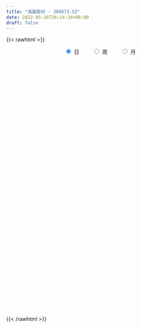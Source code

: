 ```yaml
---
title: "海晨股份 - 300873.SZ"
date: 2022-05-26T16:14:34+08:00
draft: false
---
```

{{< rawhtml >}}
    <div style="text-align: center">
        <label style="padding: 1rem;"><input style="margin-right: .5rem" type="radio" name="period" value="D" checked onclick="period_change(this)">日</label>
        <label style="padding: 1rem;"><input style="margin-right: .5rem" type="radio" name="period" value="W" onclick="period_change(this)">周</label>
        <label style="padding: 1rem;"><input style="margin-right: .5rem" type="radio" name="period" value="M" onclick="period_change(this)">月</label>
    </div>
    <div id="chart" style="height: 700px;"></div> 
    <script type="text/javascript">
        const D_v = [8466.25,6149.52,9596.28,8374.95,6054.84,4566.47,6626.49,8626.47,9920.13,8893.01,11914.96,9493.52,7951.15,12183.54,11917.19,7136.89,7230.56,9278.85,7789.65,17307.65,11085.19,8014.96,9149.53,14599.26,27819.28,12395.03,11965.89,10847.19,10637.11,6565.45,23099.93,8920.35,13213.57,8300.68,8671.76,8630.59,15042.04,9313.0,26521.48,9808.02,8967.95,15339.87,13540.23,9011.79,7834.21,5190.34,7003.36,6671.29,8427.69,11136.95,20196.56,22518.17,17957.81,21488.66,10512.14,13136.87,11729.29,15211.71,11560.47,47726.78,27705.24,20302.74,14418.12,16687.77,12970.0,24686.36,22061.57,14994.28,25083.38,22090.47,29364.46,34303.73,25004.16,25411.56,29608.14,18881.97,15905.92,19636.87,19390.05,16061.28,11315.1,15629.27,15433.0,10195.62,8820.6,9058.0,6726.0,12693.3,11055.16,5443.45,11354.55,15549.8,19613.72,17551.43,24742.52,17056.17,24279.43,20509.18,18897.2,14962.61,22618.7,24061.15,19560.22,14155.95,15550.42,20509.84,28737.49,31378.2,24932.64,17102.29,18875.65,12362.76,14262.0,25758.51,12562.52,28346.0,16633.37,15900.48,18751.92,21212.04,16001.43,12601.97,17200.81,20492.37,24155.36,19564.93,23778.87,30995.98,18655.66,17640.57,27190.16,13796.53,24806.37,19088.01,14599.59,12553.4,12488.94,13405.67,9848.61,12863.35,13358.01,8085.0,13806.3,16196.53,14820.69,11074.0,10917.0,9983.27,10343.42,17574.49,13864.65,12177.01,8614.29,7895.87,13333.9,9898.78,7056.55,15038.39,23185.56,27731.39,37463.45,19359.84,21226.92,17963.2,12848.89,13505.22,9869.8,8185.16,7721.0,11572.63,8067.16,7132.73,9486.21,12266.89,10400.87,14147.73,10091.71,6853.51,9506.28,7494.83,14372.84,7938.97,6911.3,4510.56,7415.68,13988.31,12168.59,14029.0,30002.92,44631.84,24366.43,15005.97,23379.04,29246.48,50328.83,24970.0,17164.36,19646.0,25825.78,23541.9,17753.67,12100.58,16970.98,15117.62,17498.59,9501.29,10256.8,23978.44,22726.24,11273.75,9440.66,8051.0,8648.97,21848.8,33645.53,44574.54,47281.94,26830.65,42876.31,142676.93,90159.92,179621.15,112802.9,95931.38,65313.55,51371.42,65252.17,66043.43,54849.0,57406.15,56132.71,61672.87,101155.05,69832.88,61979.06,53237.95,36323.65,40660.24,39946.74,29842.71,24352.6,28282.62,29175.8,18938.2,13159.58,31335.5,30513.27,34311.71,24555.94,19504.05]
const D_histogram = [0.0,-0.0103065527,-0.0031583925,-0.0170655105,-0.0552526791,-0.0634470417,-0.0755872983,-0.0502654641,0.0091877394,0.0149545955,-0.0191931643,-0.0397658308,-0.0637051347,-0.0373641335,-0.0286290469,-0.0159096969,-0.037291231,-0.0800213159,-0.0930069863,-0.0461367221,0.0189035769,0.0207359648,0.057506116,0.1346716297,0.2758937729,0.3262951072,0.3136289811,0.3135534881,0.2759928829,0.2435465686,0.1399616757,0.0431482513,-0.0155985878,-0.0228585053,0.0089095888,0.0199750672,0.0731709153,0.0679972504,-0.046767341,-0.1229157543,-0.1761213112,-0.1354621738,-0.1630991208,-0.2107708811,-0.226124356,-0.2119941095,-0.1776696252,-0.1609277692,-0.1691635944,-0.2206939491,-0.1787635709,-0.1326110472,-0.0594513598,-0.0916433566,-0.0697810033,-0.0221474975,0.0150820057,0.0742455,0.0873628217,0.3110507219,0.4151475944,0.4074493484,0.3754036443,0.310344371,0.256939314,0.2300475025,0.1159151365,0.0267408942,0.0080162262,0.02413665,0.1050718746,0.2174014883,0.2588362288,0.2186884612,0.0784178914,0.0181410185,-0.0173415665,0.0077056949,-0.0203663255,-0.0094598382,-0.0438509001,-0.045042146,-0.1248595111,-0.1637249078,-0.212062167,-0.2427569032,-0.2697273553,-0.2326462385,-0.2212563763,-0.1972101164,-0.1194041857,-0.0642759138,0.0074886418,0.0293781083,0.102202081,0.1428096111,0.2200632847,0.1477474806,0.0519429236,0.0455244745,0.1111782295,0.0981544722,0.1141337374,0.1317881578,0.1330506188,0.1082639036,0.1361812503,0.1787596493,0.1251222686,0.0583648834,-0.0085013252,-0.049779163,-0.0648407697,-0.1451387951,-0.1831239356,-0.0917879924,-0.0370151048,-0.0640801696,0.0073544573,0.0754939602,0.0979061432,0.1025122878,0.0516082008,0.0368428535,0.0173579929,0.0243531955,0.0720293655,0.0263281789,-0.0198260538,-0.0641952477,-0.1626837069,-0.1982554247,-0.3090724785,-0.3277272591,-0.2928203023,-0.2816320051,-0.2295227511,-0.2124752111,-0.2103017213,-0.1550293194,-0.0745526672,-0.0499165653,0.0140383626,0.0751362544,0.1227730118,0.1414095861,0.1291021121,0.1104054792,0.1247960221,0.094455841,0.0252015156,-0.0960964376,-0.1884960393,-0.1970357355,-0.1900565194,-0.2025370517,-0.1719430346,-0.1167496291,-0.0013357491,0.1268094059,0.2211342822,0.2975173167,0.3231855168,0.2936374579,0.2355043203,0.1927955957,0.1267670275,0.046920415,-0.0066716346,-0.1081832429,-0.1602419246,-0.2015356002,-0.2725845651,-0.2745408662,-0.3514382083,-0.3111797878,-0.2593651944,-0.210345867,-0.1430240822,-0.1121061746,-0.1575417074,-0.1686466126,-0.161619593,-0.1380841347,-0.1308135442,-0.0571371388,0.0441481074,0.128475912,0.2863979915,0.4285475805,0.5282725016,0.5688923986,0.5291097162,0.4512798149,0.2712291106,0.0991656798,-0.0907129225,-0.2594652603,-0.3608724317,-0.4115565075,-0.4466176967,-0.4785205523,-0.5799836859,-0.5796718697,-0.5063640163,-0.4204207358,-0.3202259049,-0.1859713108,-0.0278950629,0.0574361048,0.0807170163,0.0945255665,0.1046230704,0.2246733871,0.2487328044,0.1429734256,0.1758107952,0.1070482458,0.1068771782,0.1207453469,0.0466843456,0.1082727962,0.0574026532,-0.1099199173,-0.1861338349,-0.2786806677,-0.2840805918,-0.3832613051,-0.5051549514,-0.7001137778,-0.7497250434,-0.5813958797,-0.3809677002,-0.1847370161,-0.0692878248,0.0215438074,0.1163856958,0.2174385729,0.2917025432,0.328025264,0.3289809388,0.2973966725,0.2553293468,0.2223546201,0.190557167,0.2124224707,0.2631012983,0.1792502222,0.1739714561,0.1725099559]
const D_fast = [0.0,-0.0128831909,-0.0065246289,-0.0246981244,-0.0766984628,-0.1007545858,-0.1317916671,-0.1190361989,-0.0572860605,-0.0477805555,-0.0867266064,-0.1172407306,-0.1571063182,-0.1401063503,-0.1385285254,-0.1297865996,-0.1604909415,-0.2232263554,-0.2594637724,-0.2241276886,-0.1543614955,-0.1473451163,-0.0961984362,0.0146349849,0.2248305714,0.3568056825,0.4225468016,0.5008596807,0.5322972962,0.560737624,0.4921431501,0.4061167885,0.3434703024,0.3304957586,0.3644912499,0.3805504952,0.452039072,0.4638647197,0.337408293,0.2305309411,0.1332950564,0.1400886504,0.0716769232,-0.0286875574,-0.1005721213,-0.1394404022,-0.1495333242,-0.1730234104,-0.2235501343,-0.3302539762,-0.3330144908,-0.3200147289,-0.2617178814,-0.3168207174,-0.3124036149,-0.2703069834,-0.2293069789,-0.1515821095,-0.1166240824,0.1848264982,0.3927102694,0.4868743605,0.5486795674,0.5612063869,0.5720361584,0.6026562226,0.5175026407,0.435013622,0.4182930104,0.4404475967,0.54765079,0.7143307758,0.8204745734,0.8349989212,0.7143328242,0.658591206,0.6187732293,0.6457469145,0.6125833127,0.6211248404,0.5757710535,0.563319271,0.4522870282,0.3724904045,0.2711376036,0.1797536416,0.0853513506,0.0642709079,0.020346676,-0.0049095932,0.043045291,0.0821045845,0.1557413006,0.1849752941,0.2833497871,0.3596597199,0.4919292147,0.4565502807,0.3737314547,0.3786941242,0.4721424365,0.4836572974,0.5281699969,0.5787714567,0.6132965724,0.6155758331,0.6775384923,0.7648068038,0.7424499902,0.6902838258,0.6212922859,0.5675696573,0.5362978582,0.4197151341,0.3359490096,0.4043379547,0.4498570661,0.4067719589,0.4800452001,0.5670581931,0.6139469119,0.6441811285,0.6061790916,0.6006244577,0.5854790954,0.5985625968,0.6642461081,0.6251269663,0.5740162202,0.5135982143,0.3744388283,0.2893032544,0.101218081,0.0006314856,-0.0376666332,-0.0968863373,-0.1021577711,-0.1382290338,-0.1886309743,-0.1721159023,-0.1102774168,-0.0981204562,-0.0306559377,0.0492260176,0.127556028,0.1815449989,0.2015130529,0.2104177898,0.2560073382,0.2492811173,0.1863271708,0.0410051082,-0.0985185033,-0.1563171334,-0.1968520471,-0.2599668423,-0.2723585839,-0.2463525856,-0.131272643,0.0285748636,0.1781833104,0.3289456741,0.4354102533,0.479271559,0.4800145014,0.4855046757,0.4511678644,0.3830513557,0.3277913975,0.1992339784,0.1071148156,0.0154372399,-0.1237578662,-0.1943493839,-0.3591062781,-0.3966428045,-0.4096695098,-0.4132366491,-0.3816708848,-0.3787795209,-0.4636004806,-0.5168670389,-0.5502449176,-0.5612304929,-0.5866632885,-0.5272711678,-0.4149488947,-0.2985021121,-0.0689805347,0.1803059494,0.4120989959,0.5949419925,0.6874367392,0.7224267916,0.6101833649,0.4629113541,0.2503545211,0.0167358682,-0.174889411,-0.3284626137,-0.4751782271,-0.6267112207,-0.8731702759,-1.0177764271,-1.0710595777,-1.0902214812,-1.0700831265,-0.9823213601,-0.831218878,-0.731528684,-0.6880685185,-0.6506285767,-0.6143753051,-0.4381566416,-0.3519140233,-0.4219300457,-0.3451399773,-0.3871404652,-0.3605922382,-0.3165377329,-0.3789276477,-0.2902709981,-0.3267904778,-0.5215930276,-0.644340404,-0.8065574036,-0.8829774757,-1.0779735153,-1.3261558995,-1.6961431702,-1.9331856967,-1.9102055029,-1.8050192485,-1.6549728184,-1.5568455833,-1.4606279992,-1.3366896869,-1.1812771666,-1.0340875605,-0.9157585237,-0.8325576142,-0.7897927123,-0.7680277013,-0.745413773,-0.7295719343,-0.654601013,-0.5381468609,-0.5771853814,-0.5389712835,-0.4973052947]
const D_slow = [0.0,-0.0025766382,-0.0033662363,-0.0076326139,-0.0214457837,-0.0373075441,-0.0562043687,-0.0687707347,-0.0664737999,-0.062735151,-0.0675334421,-0.0774748998,-0.0934011835,-0.1027422168,-0.1098994786,-0.1138769028,-0.1231997105,-0.1432050395,-0.1664567861,-0.1779909666,-0.1732650724,-0.1680810812,-0.1537045522,-0.1200366448,-0.0510632015,0.0305105753,0.1089178205,0.1873061926,0.2563044133,0.3171910554,0.3521814744,0.3629685372,0.3590688902,0.3533542639,0.3555816611,0.3605754279,0.3788681567,0.3958674693,0.3841756341,0.3534466955,0.3094163677,0.2755508242,0.234776044,0.1820833237,0.1255522347,0.0725537073,0.028136301,-0.0120956413,-0.0543865399,-0.1095600271,-0.1542509199,-0.1874036817,-0.2022665216,-0.2251773608,-0.2426226116,-0.248159486,-0.2443889845,-0.2258276095,-0.2039869041,-0.1262242236,-0.022437325,0.0794250121,0.1732759232,0.2508620159,0.3150968444,0.37260872,0.4015875042,0.4082727277,0.4102767843,0.4163109468,0.4425789154,0.4969292875,0.5616383447,0.61631046,0.6359149328,0.6404501875,0.6361147958,0.6380412196,0.6329496382,0.6305846786,0.6196219536,0.6083614171,0.5771465393,0.5362153123,0.4831997706,0.4225105448,0.355078706,0.2969171463,0.2416030523,0.1923005232,0.1624494768,0.1463804983,0.1482526587,0.1555971858,0.1811477061,0.2168501088,0.27186593,0.3088028002,0.3217885311,0.3331696497,0.3609642071,0.3855028251,0.4140362595,0.4469832989,0.4802459536,0.5073119295,0.5413572421,0.5860471544,0.6173277216,0.6319189424,0.6297936111,0.6173488203,0.6011386279,0.5648539291,0.5190729452,0.4961259471,0.4868721709,0.4708521285,0.4726907428,0.4915642329,0.5160407687,0.5416688407,0.5545708908,0.5637816042,0.5681211024,0.5742094013,0.5922167427,0.5987987874,0.5938422739,0.577793462,0.5371225353,0.4875586791,0.4102905595,0.3283587447,0.2551536691,0.1847456679,0.1273649801,0.0742461773,0.021670747,-0.0170865829,-0.0357247497,-0.048203891,-0.0446943003,-0.0259102367,0.0047830162,0.0401354127,0.0724109408,0.1000123106,0.1312113161,0.1548252764,0.1611256553,0.1371015459,0.089977536,0.0407186021,-0.0067955277,-0.0574297906,-0.1004155493,-0.1296029566,-0.1299368938,-0.0982345424,-0.0429509718,0.0314283574,0.1122247366,0.1856341011,0.2445101811,0.2927090801,0.3244008369,0.3361309407,0.334463032,0.3074172213,0.2673567402,0.2169728401,0.1488266989,0.0801914823,-0.0076680698,-0.0854630167,-0.1503043153,-0.2028907821,-0.2386468026,-0.2666733463,-0.3060587731,-0.3482204263,-0.3886253245,-0.4231463582,-0.4558497443,-0.470134029,-0.4590970021,-0.4269780241,-0.3553785262,-0.2482416311,-0.1161735057,0.0260495939,0.158327023,0.2711469767,0.3389542544,0.3637456743,0.3410674437,0.2762011286,0.1859830207,0.0830938938,-0.0285605304,-0.1481906684,-0.2931865899,-0.4381045574,-0.5646955614,-0.6698007454,-0.7498572216,-0.7963500493,-0.803323815,-0.7889647888,-0.7687855348,-0.7451541431,-0.7189983755,-0.6628300288,-0.6006468277,-0.5649034713,-0.5209507725,-0.494188711,-0.4674694165,-0.4372830798,-0.4256119933,-0.3985437943,-0.384193131,-0.4116731103,-0.458206569,-0.527876736,-0.5988968839,-0.6947122102,-0.821000948,-0.9960293925,-1.1834606533,-1.3288096232,-1.4240515483,-1.4702358023,-1.4875577585,-1.4821718067,-1.4530753827,-1.3987157395,-1.3257901037,-1.2437837877,-1.161538553,-1.0871893849,-1.0233570481,-0.9677683931,-0.9201291014,-0.8670234837,-0.8012481591,-0.7564356036,-0.7129427396,-0.6698152506]
const D_data = [['2021-05-17', 26.897, 26.1875, 25.9346, 26.897],['2021-05-18', 26.2613, 26.026, 25.8587, 26.3233],['2021-05-19', 26.0136, 26.2304, 25.419, 26.2551],['2021-05-20', 26.0631, 25.9392, 25.8278, 26.4843],['2021-05-21', 25.9516, 25.4623, 25.4314, 26.0198],['2021-05-24', 25.6419, 25.6605, 25.4004, 25.6977],['2021-05-25', 25.7906, 25.4933, 25.1836, 25.7906],['2021-05-26', 25.4499, 25.9392, 25.4066, 26.2118],['2021-05-27', 25.741, 26.571, 25.741, 26.5958],['2021-05-28', 26.6825, 26.0755, 25.7968, 26.6825],['2021-05-31', 26.1313, 25.4871, 25.2084, 26.1313],['2021-06-01', 25.5119, 25.4747, 25.3013, 25.6605],['2021-06-02', 25.5119, 25.2579, 25.1217, 25.5181],['2021-06-03', 25.3013, 25.8401, 25.196, 25.9392],['2021-06-04', 26.0136, 25.6729, 25.5738, 26.4781],['2021-06-07', 25.7968, 25.7472, 25.3942, 25.9145],['2021-06-08', 25.803, 25.2579, 25.2084, 25.8959],['2021-06-09', 25.2394, 24.7501, 24.6633, 25.3508],['2021-06-10', 25.0845, 24.8801, 24.7067, 25.165],['2021-06-11', 24.9544, 25.6419, 24.7005, 25.9207],['2021-06-15', 25.3508, 26.1374, 25.3323, 26.2551],['2021-06-16', 26.1994, 25.5181, 25.4438, 26.3542],['2021-06-17', 25.5429, 26.0693, 25.3942, 26.156],['2021-06-18', 26.1374, 26.9426, 25.9269, 27.0913],['2021-06-21', 27.0665, 28.4911, 26.9426, 28.6335],['2021-06-22', 28.3981, 28.1132, 27.7726, 28.776],['2021-06-23', 28.3548, 27.6921, 27.5248, 28.3981],['2021-06-24', 27.8717, 28.0885, 27.4381, 28.2929],['2021-06-25', 28.0575, 27.785, 27.1408, 28.0575],['2021-06-28', 28.0265, 27.9088, 27.6611, 28.1504],['2021-06-29', 28.2433, 26.8497, 25.9331, 28.2433],['2021-06-30', 26.6949, 26.5153, 26.4224, 27.2895],['2021-07-01', 26.7568, 26.6329, 26.4224, 27.8655],['2021-07-02', 26.7073, 27.1346, 26.6701, 28.0451],['2021-07-05', 27.0479, 27.7354, 26.9488, 27.8159],['2021-07-06', 27.8717, 27.6549, 27.3948, 28.1752],['2021-07-07', 27.4133, 28.4477, 27.3824, 28.7574],['2021-07-08', 28.3114, 27.9584, 27.7664, 28.6954],['2021-07-09', 27.8097, 26.3233, 25.8897, 27.8097],['2021-07-12', 26.4533, 26.2737, 26.0445, 26.571],['2021-07-13', 26.3295, 26.1374, 25.8463, 26.4533],['2021-07-14', 26.3047, 27.1966, 26.156, 27.4381],['2021-07-15', 27.3638, 26.2923, 26.0136, 27.3638],['2021-07-16', 26.2304, 25.7163, 25.7039, 26.2799],['2021-07-19', 25.6977, 25.7968, 25.3323, 26.1374],['2021-07-20', 25.7039, 26.0012, 25.549, 26.0074],['2021-07-21', 26.0012, 26.2365, 26.0012, 26.3728],['2021-07-22', 26.2675, 26.0198, 25.9578, 26.4471],['2021-07-23', 26.0507, 25.5924, 25.1836, 26.4286],['2021-07-26', 25.5181, 24.7191, 24.5581, 25.6729],['2021-07-27', 25.4128, 25.6853, 25.1898, 26.6082],['2021-07-28', 26.6329, 25.8278, 25.549, 27.2523],['2021-07-29', 25.7349, 26.3852, 25.6296, 26.5462],['2021-07-30', 26.0507, 25.0845, 24.8739, 26.1808],['2021-08-02', 25.0474, 25.6358, 24.8492, 25.7596],['2021-08-03', 25.611, 26.0755, 25.5429, 26.4471],['2021-08-04', 25.995, 26.1374, 25.8959, 26.5896],['2021-08-05', 26.1251, 26.6763, 26.0136, 27.0108],['2021-08-06', 26.6825, 26.3295, 26.0136, 26.7011],['2021-08-09', 26.6329, 29.7484, 26.6329, 30.5969],['2021-08-10', 29.6741, 29.4201, 28.9308, 29.9156],['2021-08-11', 29.321, 28.6149, 28.2805, 29.4139],['2021-08-12', 28.5592, 28.5344, 28.2805, 28.9308],['2021-08-13', 28.7636, 28.1628, 27.7292, 29.16],['2021-08-16', 28.1194, 28.2557, 27.9027, 28.7512],['2021-08-17', 28.2619, 28.6149, 28.0018, 29.5316],['2021-08-18', 28.6211, 27.3328, 27.2709, 28.7016],['2021-08-19', 27.3328, 27.209, 26.8064, 27.6797],['2021-08-20', 27.1346, 27.8717, 27.0108, 28.9184],['2021-08-23', 27.8717, 28.3734, 27.6735, 29.1848],['2021-08-24', 28.4911, 29.5626, 28.4911, 30.2253],['2021-08-25', 29.2343, 30.6774, 29.2219, 32.2073],['2021-08-26', 30.2315, 30.473, 30.0457, 30.9747],['2021-08-27', 30.3801, 29.7298, 29.2343, 30.7208],['2021-08-30', 28.8007, 28.1938, 27.3762, 29.0361],['2021-08-31', 28.3548, 28.7822, 28.3548, 29.2343],['2021-09-01', 28.6273, 28.9246, 28.1504, 29.3272],['2021-09-02', 28.9122, 29.7422, 28.7264, 29.8537],['2021-09-03', 29.4077, 29.1538, 28.6087, 30.151],['2021-09-06', 28.9122, 29.6741, 28.3052, 29.9466],['2021-09-07', 29.6431, 29.1104, 29.0795, 29.9714],['2021-09-08', 28.968, 29.482, 28.4911, 29.6183],['2021-09-09', 29.1104, 28.2929, 28.2929, 29.4201],['2021-09-10', 28.4229, 28.4477, 28.0947, 28.8007],['2021-09-13', 28.299, 28.0141, 27.6673, 28.299],['2021-09-14', 27.7788, 27.9027, 27.6363, 28.3734],['2021-09-15', 27.6425, 27.6425, 27.4381, 27.9894],['2021-09-16', 27.6611, 28.3176, 27.6611, 28.553],['2021-09-17', 28.3858, 27.9832, 27.2647, 28.584],['2021-09-22', 27.5434, 28.1009, 27.3824, 28.169],['2021-09-23', 28.1256, 28.9494, 28.0885, 28.9556],['2021-09-24', 28.8007, 28.9742, 28.8007, 30.0271],['2021-09-27', 29.0051, 29.5254, 29.0051, 30.0395],['2021-09-28', 29.2033, 29.1909, 29.0113, 30.5288],['2021-09-29', 28.9742, 30.1634, 28.9742, 30.6465],['2021-09-30', 30.1634, 30.1943, 29.7484, 30.6465],['2021-10-08', 30.5845, 31.1543, 29.9528, 31.5384],['2021-10-11', 31.0305, 29.482, 29.4697, 31.0305],['2021-10-12', 29.5254, 28.8565, 28.0699, 29.9652],['2021-10-13', 29.1104, 29.7855, 28.7698, 29.8537],['2021-10-14', 29.6988, 30.9623, 29.2591, 31.1296],['2021-10-15', 31.4578, 30.2563, 30.0705, 32.678],['2021-10-18', 29.767, 30.7703, 29.2962, 30.7827],['2021-10-19', 30.535, 31.0429, 30.4111, 31.2782],['2021-10-20', 30.8013, 31.0614, 30.2625, 31.272],['2021-10-21', 31.0491, 30.8385, 30.6774, 31.9471],['2021-10-22', 31.5941, 31.6808, 30.1695, 31.9905],['2021-10-25', 31.9595, 32.263, 31.6994, 33.0496],['2021-10-26', 32.2692, 31.2349, 31.1543, 32.5789],['2021-10-27', 31.2844, 30.9066, 30.696, 31.5136],['2021-10-28', 30.7022, 30.6527, 29.9342, 31.1667],['2021-10-29', 30.504, 30.7456, 30.4173, 31.142],['2021-11-01', 30.6217, 30.9623, 29.8475, 31.2287],['2021-11-02', 31.0614, 29.8846, 29.8289, 32.0215],['2021-11-03', 29.6617, 30.0395, 29.6183, 30.3244],['2021-11-04', 30.0828, 31.7675, 29.7298, 31.8728],['2021-11-05', 31.464, 31.7242, 31.0924, 31.9905],['2021-11-08', 31.6189, 30.8013, 30.312, 31.6189],['2021-11-09', 30.7765, 32.2011, 30.5659, 32.263],['2021-11-10', 32.2011, 32.6408, 31.8295, 32.8886],['2021-11-11', 32.6346, 32.455, 32.1268, 33.0125],['2021-11-12', 32.4984, 32.4612, 32.0277, 33.0001],['2021-11-15', 32.4674, 31.7799, 31.7118, 32.9691],['2021-11-16', 31.9595, 32.1701, 31.9533, 33.0063],['2021-11-17', 32.3621, 32.1206, 31.8419, 33.5389],['2021-11-18', 31.7861, 32.517, 31.7861, 32.9505],['2021-11-19', 32.486, 33.2974, 32.3002, 33.7743],['2021-11-22', 33.4956, 32.2568, 32.071, 33.6876],['2021-11-23', 32.2506, 32.0896, 31.7118, 32.8205],['2021-11-24', 32.0834, 31.9162, 31.3278, 32.0896],['2021-11-25', 32.071, 30.8385, 30.535, 32.071],['2021-11-26', 30.8385, 31.1915, 30.473, 31.272],['2021-11-29', 30.8942, 29.7112, 29.6741, 31.0552],['2021-11-30', 29.9156, 30.312, 29.7608, 30.7084],['2021-12-01', 30.3492, 30.8199, 30.0519, 31.0429],['2021-12-02', 30.8075, 30.4483, 30.1634, 31.111],['2021-12-03', 30.473, 30.95, 30.3863, 31.1729],['2021-12-06', 30.9066, 30.535, 30.1014, 31.0614],['2021-12-07', 30.5969, 30.2377, 29.7979, 30.8385],['2021-12-08', 30.2563, 30.9128, 30.0519, 31.0305],['2021-12-09', 30.9004, 31.5012, 30.7518, 31.6808],['2021-12-10', 31.2906, 31.0305, 30.8323, 31.5755],['2021-12-13', 31.0614, 31.7428, 31.0119, 32.0153],['2021-12-14', 31.7118, 32.0772, 31.5879, 32.5108],['2021-12-15', 32.0524, 32.2816, 31.7861, 32.5665],['2021-12-16', 32.2073, 32.2073, 31.9595, 32.7152],['2021-12-17', 32.2816, 31.9533, 31.6003, 32.4117],['2021-12-20', 31.9533, 31.8976, 31.6994, 32.6966],['2021-12-21', 31.8666, 32.4117, 31.495, 32.6842],['2021-12-22', 32.5232, 31.9162, 31.8976, 32.6718],['2021-12-23', 32.04, 31.2287, 30.9685, 32.2878],['2021-12-24', 31.3278, 30.0519, 30.0271, 31.526],['2021-12-27', 29.9961, 29.736, 29.705, 30.5598],['2021-12-28', 29.9156, 30.3677, 29.8908, 30.4421],['2021-12-29', 30.4235, 30.4049, 29.4511, 31.0305],['2021-12-30', 30.3801, 29.9837, 29.8413, 30.3925],['2021-12-31', 30.2253, 30.4111, 29.9094, 30.4854],['2022-01-04', 31.0614, 30.8199, 30.0395, 31.142],['2022-01-05', 30.9066, 31.9719, 30.5474, 32.1825],['2022-01-06', 31.879, 32.8267, 31.5941, 33.0372],['2022-01-07', 32.7709, 33.1363, 32.6099, 33.7309],['2022-01-10', 32.9877, 33.5823, 32.6718, 33.7247],['2022-01-11', 33.7309, 33.4832, 33.0806, 34.2884],['2022-01-12', 33.446, 33.0496, 32.7399, 33.7433],['2022-01-13', 33.2045, 32.6966, 32.4612, 33.2045],['2022-01-14', 32.4798, 32.8267, 32.294, 33.2107],['2022-01-17', 32.7337, 32.4117, 32.3559, 33.2974],['2022-01-18', 32.6904, 31.9595, 31.7799, 32.6904],['2022-01-19', 31.9533, 31.9905, 31.7551, 32.1825],['2022-01-20', 31.8976, 30.9685, 30.9685, 32.4179],['2022-01-21', 30.888, 31.1048, 30.665, 31.3587],['2022-01-24', 30.7332, 30.8756, 30.5845, 31.464],['2022-01-25', 30.8323, 30.0333, 30.0333, 31.0119],['2022-01-26', 30.2625, 30.4978, 29.5811, 30.919],['2022-01-27', 30.5907, 29.098, 29.0299, 30.7084],['2022-01-28', 29.3768, 30.1943, 29.1104, 30.9747],['2022-02-07', 30.6898, 30.343, 30.1757, 31.1915],['2022-02-08', 30.343, 30.3677, 29.9899, 30.6031],['2022-02-09', 30.4297, 30.7394, 30.2253, 30.7703],['2022-02-10', 30.7332, 30.4111, 30.2253, 30.8447],['2022-02-11', 30.12, 29.2653, 29.1476, 30.4854],['2022-02-14', 29.1042, 29.3644, 28.7945, 29.8103],['2022-02-15', 29.3706, 29.3953, 28.7078, 29.575],['2022-02-16', 29.4263, 29.5068, 29.2529, 29.6493],['2022-02-17', 29.1166, 29.2157, 29.1104, 29.6926],['2022-02-18', 29.2095, 30.1262, 28.8813, 30.343],['2022-02-21', 30.2748, 30.8756, 29.9342, 30.9376],['2022-02-22', 30.5721, 31.1729, 30.4483, 31.3649],['2022-02-23', 31.1729, 32.8638, 30.9809, 33.0744],['2022-02-24', 32.9567, 33.7247, 32.7152, 34.5609],['2022-02-25', 33.8238, 34.2078, 33.3717, 34.3751],['2022-02-28', 34.6848, 34.2822, 33.8424, 34.7281],['2022-03-01', 34.3441, 33.7309, 33.6504, 34.8396],['2022-03-02', 33.7991, 33.3593, 32.7337, 33.861],['2022-03-03', 33.446, 31.7118, 31.3525, 33.5018],['2022-03-04', 31.7056, 31.0552, 30.9128, 32.3312],['2022-03-07', 30.8447, 29.9032, 29.7546, 30.9933],['2022-03-08', 30.0519, 29.098, 29.0361, 30.2191],['2022-03-09', 29.1104, 28.9927, 28.1504, 29.6183],['2022-03-10', 29.4635, 28.9246, 28.7264, 29.6493],['2022-03-11', 28.7388, 28.5468, 27.6115, 28.7388],['2022-03-14', 28.2433, 28.0203, 28.0203, 28.6149],['2022-03-15', 27.8903, 26.3295, 26.3295, 27.8903],['2022-03-16', 26.7258, 26.8126, 25.4623, 27.0355],['2022-03-17', 26.924, 27.4195, 26.9117, 27.9956],['2022-03-18', 27.562, 27.5496, 27.1718, 27.6735],['2022-03-21', 27.6115, 27.8345, 27.3514, 27.9336],['2022-03-22', 27.1842, 28.584, 26.3233, 28.6149],['2022-03-23', 28.1318, 29.4759, 28.0637, 29.6369],['2022-03-24', 29.2467, 29.1228, 28.8627, 29.4635],['2022-03-25', 29.6617, 28.584, 28.5592, 29.7298],['2022-03-28', 28.3486, 28.5282, 28.107, 28.9308],['2022-03-29', 28.5778, 28.522, 28.3052, 29.2343],['2022-03-30', 28.7078, 30.2872, 28.4911, 30.8323],['2022-03-31', 30.2996, 29.575, 29.5316, 31.2782],['2022-04-01', 29.57, 27.8, 27.56, 30.19],['2022-04-06', 27.12, 29.39, 26.5, 30.37],['2022-04-07', 29.53, 28.06, 27.8, 29.96],['2022-04-08', 28.0, 28.75, 27.23, 30.46],['2022-04-11', 33.38, 28.99, 28.88, 34.5],['2022-04-12', 26.98, 27.73, 26.05, 28.05],['2022-04-13', 28.09, 29.4, 28.0, 31.98],['2022-04-14', 28.88, 28.03, 27.75, 29.25],['2022-04-15', 27.18, 25.9, 25.6, 27.45],['2022-04-18', 25.34, 26.2, 24.28, 26.98],['2022-04-19', 25.8, 25.28, 24.97, 26.68],['2022-04-20', 25.06, 25.8, 24.68, 26.35],['2022-04-21', 25.0, 23.98, 23.9, 26.13],['2022-04-22', 23.49, 22.63, 22.55, 24.29],['2022-04-25', 22.0, 20.24, 20.24, 22.25],['2022-04-26', 20.6, 20.66, 20.41, 21.48],['2022-04-27', 21.52, 23.0, 20.97, 23.3],['2022-04-28', 24.1, 23.82, 23.55, 26.87],['2022-04-29', 23.63, 24.41, 23.01, 24.87],['2022-05-05', 24.13, 23.93, 23.6, 24.72],['2022-05-06', 23.17, 23.95, 23.0, 24.38],['2022-05-09', 23.95, 24.35, 23.52, 24.6],['2022-05-10', 23.8, 24.89, 23.72, 25.24],['2022-05-11', 25.33, 25.04, 24.54, 25.68],['2022-05-12', 24.81, 24.93, 24.75, 25.59],['2022-05-13', 25.02, 24.68, 24.6, 25.29],['2022-05-16', 24.72, 24.28, 24.03, 25.03],['2022-05-17', 24.55, 24.02, 23.27, 24.55],['2022-05-18', 23.9, 23.98, 23.88, 24.47],['2022-05-19', 23.51, 23.85, 23.51, 23.97],['2022-05-20', 24.2, 24.53, 23.71, 25.1],['2022-05-23', 24.57, 25.16, 24.57, 25.63],['2022-05-24', 25.5, 23.45, 23.41, 25.57],['2022-05-25', 23.64, 24.23, 23.47, 24.39],['2022-05-26', 24.3, 24.3, 23.76, 24.56]]
const W_v = [747530.21,407422.01,286756.83,453026.25,279541.5,99093.77,41767.67,313706.88,460148.48,305926.02,308259.5600000001,214688.52,124089.5,98731.7,78763.77,74165.99,52989.69,71212.15,56453.59,85851.06,103604.83,90891.19,61797.09,77407.68,51039.74,62360.78,103163.85,126050.79,58011.4,55323.21,49704.91,42170.86,47669.79,34213.2,87675.83,101539.18,24895.92,43514.92,38641.84,38632.57,53460.36,48743.6,42848.94,73664.5,60099.98,68178.87,56667.86,35126.89,93298.15,62150.48,126840.65,99795.59,136174.38,103422.95,68634.27,48353.06,32347.8,78963.84,24279.43,101048.84,98513.92,104651.54,97562.4,84467.84,105192.34,108278.9,83536.31,57560.64,66814.52,63942.84,46799.39,103418.79,84904.07,45415.75,53434.43,48319.17,40764.82,125198.78,142930.32,103931.71,71189.06,77675.89,116768.84,116988.9,621192.28,302829.57,346199.66,115217.01,171125.94,120891.7,108884.97]
const W_histogram = [0.0,-0.0767662678,-0.2529639504,-0.1694741763,-0.1390121858,-0.3151066719,-0.255214722,0.0075051933,0.212309729,0.1321986101,0.3218897753,0.3070217189,0.1860621699,-0.0494089528,-0.1634912162,-0.347105287,-0.5292310798,-0.67763425,-0.711318267,-0.7712901068,-0.684958377,-0.6209208689,-0.5101999483,-0.4248548518,-0.2770359866,-0.0070156661,0.158135705,0.07216006,-0.0629347864,-0.0995463602,-0.0919721506,-0.0824750787,-0.0260254608,0.0124723265,0.1124660118,0.3360568506,0.3525871108,0.3612868473,0.2781493763,0.2608388692,0.2202743857,0.1904738116,0.2535338972,0.3416660411,0.3448470982,0.2835614652,0.1974737087,0.1307335551,0.054814782,0.0888638646,0.2273951525,0.2880592988,0.4332380922,0.4674525042,0.4209549186,0.3407650031,0.3357710132,0.3920255025,0.466227919,0.4281540881,0.468944248,0.405367182,0.4009179066,0.4174299027,0.4515937366,0.3062432537,0.1742798494,0.077777015,0.0621353656,-0.0823795638,-0.1556400863,-0.0290519617,0.0225538337,-0.0657241945,-0.1851195622,-0.3185184748,-0.338748342,-0.0806759353,-0.1231835036,-0.3104683609,-0.4815301628,-0.5027068549,-0.5437286162,-0.4831393573,-0.6034444187,-0.8562519923,-0.8546262091,-0.8346154542,-0.7262850747,-0.6227807166,-0.5314130545]
const W_fast = [0.0,-0.0959578348,-0.3353965049,-0.2942752749,-0.2985663309,-0.5534374849,-0.5573492155,-0.2927530019,-0.034871034,-0.0819325004,0.1882311086,0.250118482,0.1756744755,-0.0721488854,-0.2271039529,-0.4974943454,-0.8119279082,-1.1297396408,-1.3412532246,-1.5940475911,-1.6789554555,-1.7701481646,-1.7869772312,-1.8078458476,-1.729285979,-1.4610195751,-1.2563342777,-1.3242699077,-1.4750984507,-1.5365966146,-1.5520154426,-1.5631371404,-1.5131938877,-1.4715780187,-1.3434678305,-1.035862779,-0.9311857412,-0.8321642929,-0.8457644198,-0.7978652095,-0.7833610966,-0.7655432178,-0.6390996579,-0.4655510037,-0.3761581721,-0.3665534388,-0.4032727681,-0.437329533,-0.4995446105,-0.4432795618,-0.2478994858,-0.1152205148,0.1382678017,0.2893453397,0.3480864838,0.3530878191,0.4320365825,0.5862974474,0.7770568436,0.8460215347,1.0040477567,1.0418124861,1.1375926874,1.2584621591,1.4055244272,1.3367347578,1.2483413158,1.1712827352,1.1711749271,1.0060651069,0.8938945627,1.0132196969,1.0704639508,0.9657548739,0.8000796157,0.5870510844,0.4821341316,0.7200375546,0.6467341104,0.3818321628,0.0903878203,-0.0564655856,-0.233419501,-0.2936150814,-0.5647812474,-1.0316518191,-1.2436825882,-1.4323256969,-1.505566586,-1.5577574071,-1.5992430086]
const W_slow = [0.0,-0.019191567,-0.0824325545,-0.1248010986,-0.1595541451,-0.238330813,-0.3021344935,-0.3002581952,-0.247180763,-0.2141311104,-0.1336586666,-0.0569032369,-0.0103876944,-0.0227399326,-0.0636127367,-0.1503890584,-0.2826968284,-0.4521053909,-0.6299349576,-0.8227574843,-0.9939970786,-1.1492272958,-1.2767772828,-1.3829909958,-1.4522499924,-1.454003909,-1.4144699827,-1.3964299677,-1.4121636643,-1.4370502544,-1.460043292,-1.4806620617,-1.4871684269,-1.4840503453,-1.4559338423,-1.3719196297,-1.283772852,-1.1934511402,-1.1239137961,-1.0587040788,-1.0036354823,-0.9560170294,-0.8926335551,-0.8072170448,-0.7210052703,-0.650114904,-0.6007464768,-0.568063088,-0.5543593925,-0.5321434264,-0.4752946383,-0.4032798136,-0.2949702905,-0.1781071645,-0.0728684348,0.012322816,0.0962655693,0.1942719449,0.3108289246,0.4178674466,0.5351035087,0.6364453041,0.7366747808,0.8410322565,0.9539306906,1.030491504,1.0740614664,1.0935057202,1.1090395616,1.0884446706,1.049534649,1.0422716586,1.047910117,1.0314790684,0.9851991779,0.9055695592,0.8208824737,0.8007134898,0.769917614,0.6923005237,0.571917983,0.4462412693,0.3103091152,0.1895242759,0.0386631712,-0.1753998268,-0.3890563791,-0.5977102427,-0.7792815113,-0.9349766905,-1.0678299541]
const W_data = [['2020-08-28', 30.327, 32.702, 30.1542, 50.4565],['2020-09-04', 32.6959, 31.4991, 30.2961, 34.7193],['2020-09-11', 30.9685, 29.4263, 25.9716, 31.3942],['2020-09-18', 28.9204, 32.2455, 28.686, 37.5694],['2020-09-25', 32.0666, 31.7458, 30.3825, 33.8988],['2020-09-30', 31.2523, 28.5503, 28.4824, 32.2887],['2020-10-09', 29.0253, 30.9254, 29.0006, 31.0796],['2020-10-16', 31.3263, 34.2011, 31.2153, 34.9167],['2020-10-23', 34.4849, 34.7933, 33.4238, 40.0308],['2020-10-30', 34.5219, 31.6656, 31.4004, 37.008],['2020-11-06', 31.4621, 35.5028, 31.4621, 39.9753],['2020-11-13', 35.8914, 33.6521, 31.6903, 36.5577],['2020-11-20', 34.4232, 32.1468, 32.1407, 35.1635],['2020-11-27', 32.1592, 29.7964, 29.7471, 32.6465],['2020-12-04', 29.8458, 30.2776, 29.4756, 31.1413],['2020-12-11', 30.2714, 28.3775, 28.2048, 30.401],['2020-12-18', 28.686, 27.0204, 26.5268, 28.723],['2020-12-25', 26.9587, 26.0086, 25.6447, 28.2418],['2020-12-31', 26.0086, 26.3171, 24.5466, 26.7736],['2021-01-08', 26.5145, 25.0339, 24.6946, 27.8717],['2021-01-15', 25.1326, 26.2246, 23.4485, 27.0635],['2021-01-22', 26.2122, 25.6755, 25.6693, 27.9827],['2021-01-29', 25.7064, 26.1073, 24.4787, 26.3294],['2021-02-05', 26.0025, 25.7557, 24.2443, 27.1499],['2021-02-10', 25.7989, 26.6872, 24.6021, 27.3782],['2021-02-19', 27.3288, 29.0315, 26.9525, 29.1795],['2021-02-26', 29.0068, 28.7539, 27.4522, 29.6977],['2021-03-05', 28.5626, 25.7125, 25.2684, 29.1795],['2021-03-12', 25.9531, 24.2998, 24.0592, 26.4898],['2021-03-19', 24.0716, 24.7995, 23.4423, 24.9414],['2021-03-26', 24.9414, 24.9907, 24.417, 25.4658],['2021-04-02', 24.9476, 24.781, 23.7631, 25.1141],['2021-04-09', 24.8612, 25.293, 24.4911, 25.8482],['2021-04-16', 25.0956, 25.108, 24.1764, 25.4658],['2021-04-23', 24.9969, 26.095, 24.9969, 27.5015],['2021-04-30', 26.1567, 28.5009, 26.1505, 29.7101],['2021-05-07', 28.5009, 26.644, 26.533, 28.5441],['2021-05-14', 26.6626, 26.7242, 25.7557, 27.008],['2021-05-21', 26.897, 25.4623, 25.419, 26.897],['2021-05-28', 25.6419, 26.0755, 25.1836, 26.6825],['2021-06-04', 26.1313, 25.6729, 25.1217, 26.4781],['2021-06-11', 25.7968, 25.6419, 24.6633, 25.9207],['2021-06-18', 25.3508, 26.9426, 25.3323, 27.0913],['2021-06-25', 27.0665, 27.785, 26.9426, 28.776],['2021-07-02', 28.0265, 27.1346, 25.9331, 28.2433],['2021-07-09', 27.0479, 26.3233, 25.8897, 28.7574],['2021-07-16', 26.4533, 25.7163, 25.7039, 27.4381],['2021-07-23', 25.6977, 25.5924, 25.1836, 26.4471],['2021-07-30', 25.5181, 25.0845, 24.5581, 27.2523],['2021-08-06', 25.0474, 26.3295, 24.8492, 27.0108],['2021-08-13', 26.6329, 28.1628, 26.6329, 30.5969],['2021-08-20', 28.1194, 27.8717, 26.8064, 29.5316],['2021-08-27', 27.8717, 29.7298, 27.6735, 32.2073],['2021-09-03', 28.8007, 29.1538, 27.3762, 30.151],['2021-09-10', 28.9122, 28.4477, 28.0947, 29.9714],['2021-09-17', 28.299, 27.9832, 27.2647, 28.584],['2021-09-24', 27.5434, 28.9742, 27.3824, 30.0271],['2021-09-30', 29.0051, 30.1943, 28.9742, 30.6465],['2021-10-08', 30.5845, 31.1543, 29.9528, 31.5384],['2021-10-15', 31.0305, 30.2563, 28.0699, 32.678],['2021-10-22', 29.767, 31.6808, 29.2962, 31.9905],['2021-10-29', 31.9595, 30.7456, 29.9342, 33.0496],['2021-11-05', 30.6217, 31.7242, 29.6183, 32.0215],['2021-11-12', 31.6189, 32.4612, 30.312, 33.0125],['2021-11-19', 32.4674, 33.2974, 31.7118, 33.7743],['2021-11-26', 33.4956, 31.1915, 30.473, 33.6876],['2021-12-03', 30.8942, 30.95, 29.6741, 31.1729],['2021-12-10', 30.9066, 31.0305, 29.7979, 31.6808],['2021-12-17', 31.0614, 31.9533, 31.0119, 32.7152],['2021-12-24', 31.9533, 30.0519, 30.0271, 32.6966],['2021-12-31', 29.9961, 30.4111, 29.4511, 31.0305],['2022-01-07', 31.0614, 33.1363, 30.0395, 33.7309],['2022-01-14', 32.9877, 32.8267, 32.294, 34.2884],['2022-01-21', 32.7337, 31.1048, 30.665, 33.2974],['2022-01-28', 30.7332, 30.1943, 29.0299, 31.464],['2022-02-11', 30.6898, 29.2653, 29.1476, 31.1915],['2022-02-18', 29.1042, 30.1262, 28.7078, 30.343],['2022-02-25', 30.2748, 34.2078, 29.9342, 34.5609],['2022-03-04', 34.6848, 31.0552, 30.9128, 34.8396],['2022-03-11', 30.8447, 28.5468, 27.6115, 30.9933],['2022-03-18', 28.2433, 27.5496, 25.4623, 28.6149],['2022-03-25', 27.6115, 28.584, 26.3233, 29.7298],['2022-04-01', 28.3486, 27.8, 27.56, 31.2782],['2022-04-08', 27.12, 28.75, 26.5, 30.46],['2022-04-15', 33.38, 25.9, 25.6, 34.5],['2022-04-22', 25.34, 22.63, 22.55, 26.98],['2022-04-29', 22.0, 24.41, 20.24, 26.87],['2022-05-06', 24.13, 23.95, 23.0, 24.72],['2022-05-13', 23.95, 24.68, 23.52, 25.68],['2022-05-20', 24.72, 24.53, 23.27, 25.1],['2022-05-27', 24.57, 24.3, 23.41, 25.63]]
const M_v = [812675.73,1460694.8399999999,1121549.0499999998,760568.59,318785.8800000001,342144.17,293972.05,313345.36,289013.8100000001,157600.21,245388.17,274786.02,473451.2100000001,283231.8099999999,328493.73,439395.8599999999,274759.32,287173.04,229288.74,452915.3099999999,1431784.9500000002,516119.62]
const M_histogram = [0.0,-0.2783407407,-0.2387626802,-0.2963193486,-0.5602776758,-0.7066089646,-0.587643697,-0.7730403768,-0.5601746555,-0.5806034679,-0.4869115524,-0.4824203258,-0.2056853782,0.0817869026,0.3057987097,0.4147406582,0.4788985233,0.4903718245,0.7418202533,0.5675256073,0.1050110313,-0.1915494856]
const M_fast = [0.0,-0.3479259259,-0.3680385354,-0.499675041,-0.9037027871,-1.2266863171,-1.2546319737,-1.6332887477,-1.5604666903,-1.7260463697,-1.7540823422,-1.8701961971,-1.644882594,-1.3369635877,-1.0365021031,-0.82387499,-0.6399924941,-0.5059262368,-0.0690227447,-0.1014359888,-0.537697807,-0.8821456952]
const M_slow = [0.0,-0.0695851852,-0.1292758552,-0.2033556924,-0.3434251113,-0.5200773525,-0.6669882767,-0.8602483709,-1.0002920348,-1.1454429018,-1.2671707899,-1.3877758713,-1.4391972159,-1.4187504902,-1.3423008128,-1.2386156482,-1.1188910174,-0.9962980613,-0.810842998,-0.6689615961,-0.6427088383,-0.6905962097]
const M_data = [['2020-08-31', 30.327, 32.9118, 30.1542, 50.4565],['2020-09-30', 32.3196, 28.5503, 25.9716, 37.5694],['2020-10-30', 29.0253, 31.6656, 29.0006, 40.0308],['2020-11-30', 31.4621, 30.1604, 29.4756, 39.9753],['2020-12-31', 30.1542, 26.3171, 24.5466, 31.1413],['2021-01-29', 26.5145, 26.1073, 23.4485, 27.9827],['2021-02-26', 26.0025, 28.7539, 24.2443, 29.6977],['2021-03-31', 28.5626, 24.1024, 23.4423, 29.1795],['2021-04-30', 24.1086, 28.5009, 23.7816, 29.7101],['2021-05-31', 28.5009, 25.4871, 25.1836, 28.5441],['2021-06-30', 25.5119, 26.5153, 24.6633, 28.776],['2021-07-30', 26.7568, 25.0845, 24.5581, 28.7574],['2021-08-31', 25.0474, 28.7822, 24.8492, 32.2073],['2021-09-30', 28.6273, 30.1943, 27.2647, 30.6465],['2021-10-29', 30.5845, 30.7456, 28.0699, 33.0496],['2021-11-30', 30.6217, 30.312, 29.6183, 33.7743],['2021-12-31', 30.3492, 30.4111, 29.4511, 32.7152],['2022-01-28', 31.0614, 30.1943, 29.0299, 34.2884],['2022-02-28', 30.6898, 34.2822, 28.7078, 34.7281],['2022-03-31', 34.3441, 29.575, 25.4623, 34.8396],['2022-04-29', 29.57, 24.41, 20.24, 34.5],['2022-05-31', 24.13, 24.3, 23.0, 25.68]]
        const D_a = [null,null,null,null,null,null,null,null,null,null,null,null,null,null,null,null,null,24.6633,null,null,null,null,null,null,null,28.776,null,null,null,null,null,null,null,null,null,null,null,null,null,null,null,null,null,null,null,null,null,null,null,24.5581,null,null,null,null,null,null,null,null,null,30.5969,null,null,null,null,null,null,null,26.8064,null,null,null,32.2073,null,null,null,null,null,null,null,null,null,null,null,null,null,null,null,null,null,27.3824,null,null,null,null,null,null,null,null,null,null,null,null,null,null,null,null,null,33.0496,null,null,null,null,null,null,29.6183,null,null,null,null,null,null,null,null,null,null,null,33.7743,null,null,null,null,null,29.6741,null,null,null,null,null,null,null,null,null,null,null,null,32.7152,null,null,null,null,null,null,null,null,29.4511,null,null,null,null,null,null,null,34.2884,null,null,null,null,null,null,null,null,null,null,null,29.0299,null,null,null,null,null,null,null,null,null,null,null,null,null,null,null,null,null,34.8396,null,null,null,null,null,null,null,null,null,null,25.4623,null,null,null,null,null,null,null,null,null,null,null,null,null,null,null,34.5,null,null,null,null,null,null,null,null,null,20.24,null,null,null,null,null,null,null,null,25.68,null,null,null,null,null,null,null,null,23.41,null,null]
const W_a = [null,null,25.9716,null,null,null,null,null,40.0308,null,null,null,null,null,null,null,null,null,null,null,23.4485,null,null,null,null,null,29.6977,null,null,null,null,23.7631,null,null,null,29.7101,null,null,null,null,null,null,null,null,null,null,null,null,24.5581,null,null,null,null,null,null,null,null,null,null,null,null,null,null,null,33.7743,null,null,null,null,null,null,null,null,null,null,null,null,null,null,null,null,null,null,null,null,null,20.24,null,null,null,null]
const M_a = [null,null,null,null,null,null,null,23.4423,null,null,null,null,null,null,null,33.7743,null,null,null,null,null,null]
        const D_b = [[{ coord: ['2021-06-09', 28.776] }, { coord: ['2021-09-22', 24.6633] }],[{ coord: ['2021-10-25', 33.0496] }, { coord: ['2022-04-11', 29.6741] }]]
const W_b = [[{ coord: ['2020-09-11', 29.6977] }, { coord: ['2021-11-19', 25.9716] }]]
const M_b = []
    </script>
{{< /rawhtml >}}